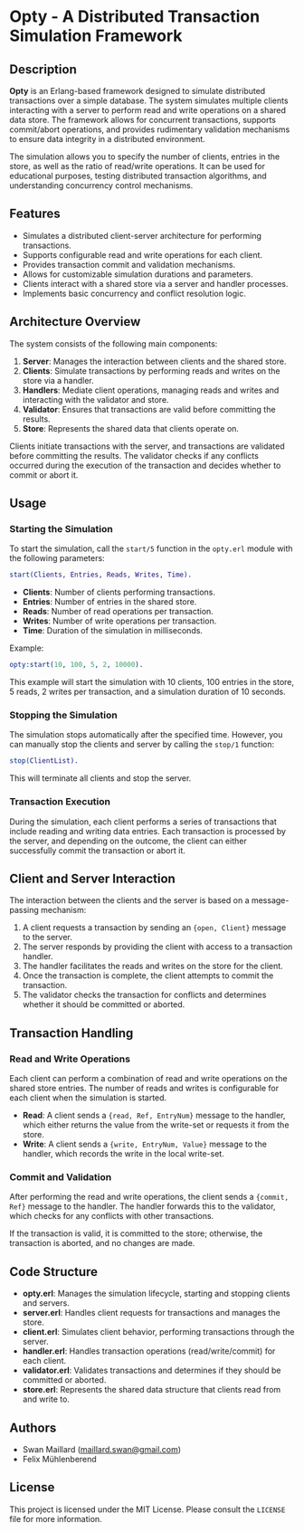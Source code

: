 # Opty - A Distributed Transaction Simulation Framework

## Description

**Opty** is an Erlang-based framework designed to simulate distributed transactions over a simple database. The system simulates multiple clients interacting with a server to perform read and write operations on a shared data store. The framework allows for concurrent transactions, supports commit/abort operations, and provides rudimentary validation mechanisms to ensure data integrity in a distributed environment.

The simulation allows you to specify the number of clients, entries in the store, as well as the ratio of read/write operations. It can be used for educational purposes, testing distributed transaction algorithms, and understanding concurrency control mechanisms.

## Features

- Simulates a distributed client-server architecture for performing transactions.
- Supports configurable read and write operations for each client.
- Provides transaction commit and validation mechanisms.
- Allows for customizable simulation durations and parameters.
- Clients interact with a shared store via a server and handler processes.
- Implements basic concurrency and conflict resolution logic.

## Architecture Overview

The system consists of the following main components:

1. **Server**: Manages the interaction between clients and the shared store.
2. **Clients**: Simulate transactions by performing reads and writes on the store via a handler.
3. **Handlers**: Mediate client operations, managing reads and writes and interacting with the validator and store.
4. **Validator**: Ensures that transactions are valid before committing the results.
5. **Store**: Represents the shared data that clients operate on.

Clients initiate transactions with the server, and transactions are validated before committing the results. The validator checks if any conflicts occurred during the execution of the transaction and decides whether to commit or abort it.

## Usage

### Starting the Simulation

To start the simulation, call the `start/5` function in the `opty.erl` module with the following parameters:

```erlang
start(Clients, Entries, Reads, Writes, Time).
```

- **Clients**: Number of clients performing transactions.
- **Entries**: Number of entries in the shared store.
- **Reads**: Number of read operations per transaction.
- **Writes**: Number of write operations per transaction.
- **Time**: Duration of the simulation in milliseconds.

Example:

```erlang
opty:start(10, 100, 5, 2, 10000).
```

This example will start the simulation with 10 clients, 100 entries in the store, 5 reads, 2 writes per transaction, and a simulation duration of 10 seconds.

### Stopping the Simulation

The simulation stops automatically after the specified time. However, you can manually stop the clients and server by calling the `stop/1` function:

```erlang
stop(ClientList).
```

This will terminate all clients and stop the server.

### Transaction Execution

During the simulation, each client performs a series of transactions that include reading and writing data entries. Each transaction is processed by the server, and depending on the outcome, the client can either successfully commit the transaction or abort it.

## Client and Server Interaction

The interaction between the clients and the server is based on a message-passing mechanism:

1. A client requests a transaction by sending an `{open, Client}` message to the server.
2. The server responds by providing the client with access to a transaction handler.
3. The handler facilitates the reads and writes on the store for the client.
4. Once the transaction is complete, the client attempts to commit the transaction.
5. The validator checks the transaction for conflicts and determines whether it should be committed or aborted.

## Transaction Handling

### Read and Write Operations

Each client can perform a combination of read and write operations on the shared store entries. The number of reads and writes is configurable for each client when the simulation is started.

- **Read**: A client sends a `{read, Ref, EntryNum}` message to the handler, which either returns the value from the write-set or requests it from the store.
- **Write**: A client sends a `{write, EntryNum, Value}` message to the handler, which records the write in the local write-set.

### Commit and Validation

After performing the read and write operations, the client sends a `{commit, Ref}` message to the handler. The handler forwards this to the validator, which checks for any conflicts with other transactions.

If the transaction is valid, it is committed to the store; otherwise, the transaction is aborted, and no changes are made.

## Code Structure

- **opty.erl**: Manages the simulation lifecycle, starting and stopping clients and servers.
- **server.erl**: Handles client requests for transactions and manages the store.
- **client.erl**: Simulates client behavior, performing transactions through the server.
- **handler.erl**: Handles transaction operations (read/write/commit) for each client.
- **validator.erl**: Validates transactions and determines if they should be committed or aborted.
- **store.erl**: Represents the shared data structure that clients read from and write to.

## Authors

- Swan Maillard (maillard.swan@gmail.com)
- Felix Mühlenberend

## License

This project is licensed under the MIT License. Please consult the `LICENSE` file for more information.
